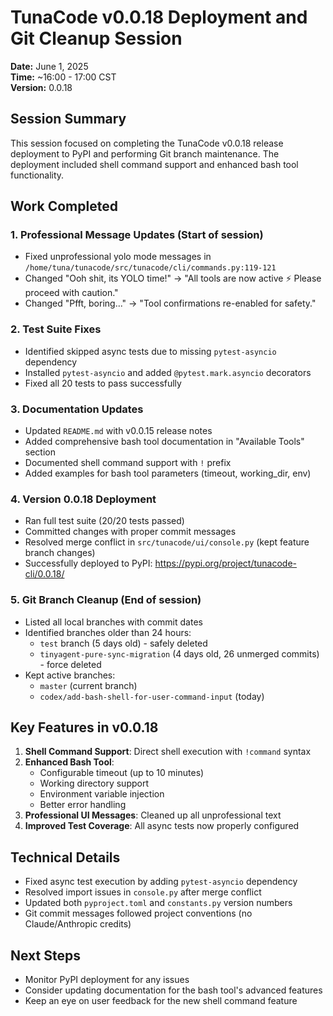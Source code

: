 # TunaCode v0.0.18 Deployment and Git Cleanup Session
**Date:** June 1, 2025  
**Time:** ~16:00 - 17:00 CST  
**Version:** 0.0.18  

## Session Summary
This session focused on completing the TunaCode v0.0.18 release deployment to PyPI and performing Git branch maintenance. The deployment included shell command support and enhanced bash tool functionality.

## Work Completed

### 1. **Professional Message Updates** (Start of session)
- Fixed unprofessional yolo mode messages in `/home/tuna/tunacode/src/tunacode/cli/commands.py:119-121`
- Changed "Ooh shit, its YOLO time!" → "All tools are now active ⚡ Please proceed with caution."
- Changed "Pfft, boring..." → "Tool confirmations re-enabled for safety."

### 2. **Test Suite Fixes**
- Identified skipped async tests due to missing `pytest-asyncio` dependency
- Installed `pytest-asyncio` and added `@pytest.mark.asyncio` decorators
- Fixed all 20 tests to pass successfully

### 3. **Documentation Updates**
- Updated `README.md` with v0.0.15 release notes
- Added comprehensive bash tool documentation in "Available Tools" section
- Documented shell command support with `!` prefix
- Added examples for bash tool parameters (timeout, working_dir, env)

### 4. **Version 0.0.18 Deployment**
- Ran full test suite (20/20 tests passed)
- Committed changes with proper commit messages
- Resolved merge conflict in `src/tunacode/ui/console.py` (kept feature branch changes)
- Successfully deployed to PyPI: https://pypi.org/project/tunacode-cli/0.0.18/

### 5. **Git Branch Cleanup** (End of session)
- Listed all local branches with commit dates
- Identified branches older than 24 hours:
  - `test` branch (5 days old) - safely deleted
  - `tinyagent-pure-sync-migration` (4 days old, 26 unmerged commits) - force deleted
- Kept active branches:
  - `master` (current branch)
  - `codex/add-bash-shell-for-user-command-input` (today)

## Key Features in v0.0.18
1. **Shell Command Support**: Direct shell execution with `!command` syntax
2. **Enhanced Bash Tool**: 
   - Configurable timeout (up to 10 minutes)
   - Working directory support
   - Environment variable injection
   - Better error handling
3. **Professional UI Messages**: Cleaned up all unprofessional text
4. **Improved Test Coverage**: All async tests now properly configured

## Technical Details
- Fixed async test execution by adding `pytest-asyncio` dependency
- Resolved import issues in `console.py` after merge conflict
- Updated both `pyproject.toml` and `constants.py` version numbers
- Git commit messages followed project conventions (no Claude/Anthropic credits)

## Next Steps
- Monitor PyPI deployment for any issues
- Consider updating documentation for the bash tool's advanced features
- Keep an eye on user feedback for the new shell command feature